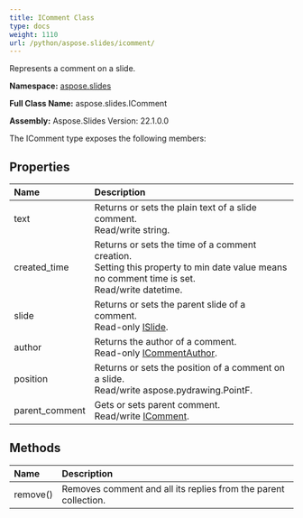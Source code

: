 ```yaml
---
title: IComment Class
type: docs
weight: 1110
url: /python/aspose.slides/icomment/
---
```


Represents a comment on a slide.

**Namespace:** [aspose.slides](/python/aspose.slides/)

**Full Class Name:** aspose.slides.IComment

**Assembly:**  Aspose.Slides Version: 22.1.0.0

The IComment type exposes the following members:
## **Properties**
|**Name**|**Description**|
| :- | :- |
|text|Returns or sets the plain text of a slide comment.<br/>            Read/write string.|
|created_time|Returns or sets the time of a comment creation.<br/>            Setting this property to min date value means no comment time is set.<br/>            Read/write datetime.|
|slide|Returns or sets the parent slide of a comment.<br/>            Read-only [ISlide](/python/aspose.slides/islide/).|
|author|Returns the author of a comment.<br/>            Read-only [ICommentAuthor](/python/aspose.slides/icommentauthor/).|
|position|Returns or sets the position of a comment on a slide.<br/>            Read/write aspose.pydrawing.PointF.|
|parent_comment|Gets or sets parent comment.<br/>            Read/write [IComment](/python/aspose.slides/icomment/).|
## **Methods**
|**Name**|**Description**|
| :- | :- |
|remove()|Removes comment and all its replies from the parent collection.|

